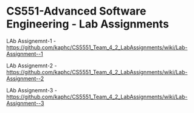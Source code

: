 #  CS551-Advanced Software Engineering - Lab Assignments
LAb Assignemnt-1 - https://github.com/kaphc/CS5551_Team_4_2_LabAssignments/wiki/Lab-Assignment--1

LAb Assignemnt-2 - https://github.com/kaphc/CS5551_Team_4_2_LabAssignments/wiki/Lab-Assignment--2

LAb Assignemnt-3 - https://github.com/kaphc/CS5551_Team_4_2_LabAssignments/wiki/Lab-Assignment--3
